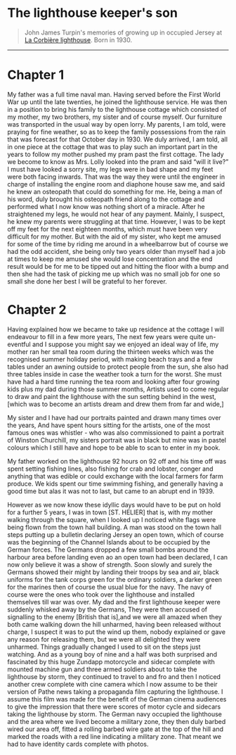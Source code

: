 # The lighthouse keeper's son

> John James Turpin's memories of growing up in occupied Jersey at [La Corbière
> lighthouse](https://en.wikipedia.org/wiki/La_Corbi%C3%A8re). Born in 1930.

---

# Chapter 1

My father was a full time naval man. Having served before the First World War
up until the late twenties, he joined the lighthouse service. He was then in a
position to bring his family to the lighthouse cottage which consisted of my
mother, my two brothers, my sister and of course myself. Our furniture was
transported in the usual way by open lorry. My parents, I am told, were praying
for fine weather, so as to keep the family possessions from the rain that was
forecast for that October day in 1930. We duly arrived, I am told, all in one
piece at the cottage that was to play such an important part in the years to
follow my mother pushed my pram past the first cottage. The lady we become to
know as Mrs. Lolly looked into the pram and said “will it live?” I must have
looked a sorry site, my legs were in bad shape and my feet were both facing
inwards. That was the way they were until the engineer in charge of installing
the engine room and diaphone house saw me, and said he knew an osteopath that
could do something for me. He, being a man of his word, duly brought his
osteopath friend along to the cottage and performed what I now know was nothing
short of a miracle. After he straightened my legs, he would not hear of any
payment. Mainly, I suspect, he knew my parents were struggling at that time.
However, I was to be kept off my feet for the next eighteen months, which must
have been very difficult for my mother. But with the aid of my sister, who kept
me amused for some of the time by riding me around in a wheelbarrow but of
course we had the odd accident, she being only two years older than myself had
a job at times to keep me amused she would lose concentration and the end
result would be for me to be tipped out and hitting the floor with a bump and
then she had the task of picking me up which was no small job for one so small
she done her best I will be grateful to her forever.

# Chapter 2

Having explained how we became to take up residence at the cottage I will
endeavour to fill in a few more years, The next few years were quite
un-eventful and I suppose you might say we enjoyed an ideal way of life, my
mother ran her small tea room during the thirteen weeks which was the
recognised summer holiday period, with making beach trays and a few tables
under an awning outside to protect people from the sun, she also had three
tables inside in case the weather took a turn for the worst. She must have had
a hard time running the tea room and looking after four growing kids plus my
dad during those summer months, Artists used to come regular to draw and paint
the lighthouse with the sun setting behind in the west, [which was to become an
artists dream and drew them from far and wide,]

My sister and I have had our portraits painted and drawn many times over the
years, And have spent hours sitting for the artists, one of the most famous
ones was whistler - who was also commissioned to paint a portrait of Winston
Churchill, my sisters portrait was in black but mine was in pastel colours
which I still have and hope to be able to scan to enter in my book.

My father worked on the lighthouse 92 hours on 92 off and his time off was
spent setting fishing lines, also fishing for crab and lobster, conger and
anything that was edible or could exchange with the local farmers for farm
produce. We kids spent our time swimming fishing, and generally having a good
time but alas it was not to last, but came to an abrupt end in 1939.

However as we now know these idyllic days would have to be put on hold for a
further 5 years, I was in town [ST. HELIER] that is, with my mother walking
through the square, when I looked up I noticed white flags were being flown
from the town hall building. A man was stood on the town hall steps putting up
a bulletin declaring Jersey an open town, which of course was the beginning of
the Channel Islands about to be occupied by the German forces. The Germans
dropped a few small bombs around the harbour area before landing even ao an
open town had been declared, I can now only believe it was a show of strength.
Soon slowly and surely the Germans showed their might by landing their troops
by sea and air, black uniforms for the tank corps green for the ordinary
soldiers, a darker green for the marines then of course the usual blue for the
navy. The navy of course were the ones who took over the lighthouse and
installed themselves till war was over. My dad and the first lighthouse keeper
were suddenly whisked away by the Germans, They were then accused of signalling
to the enemy [British that is],and we were all amazed when they both came
walking down the hill unharmed, having been released without charge, I suspect
it was to put the wind up them, nobody explained or gave any reason for
releasing them, but we were all delighted they were unharmed. Things gradually
changed I used to sit on the steps just watching. And as a young boy of nine
and a half was both surprised and fascinated by this huge Zundapp motorcycle
and sidecar complete with mounted machine gun and three armed soldiers about to
take the lighthouse by storm, they continued to travel to and fro and then I
noticed another crew complete with cine camera which I now assume to be their
version of Pathe news taking a propaganda film capturing the lighthouse. I
assume this film was made for the benefit of the German cinema audiences to
give the impression that there were scores of motor cycle and sidecars taking
the lighthouse by storm. The German navy occupied the lighthouse and the area
where we lived become a military zone, they then duly barbed wired our area
off, fitted a rolling barbed wire gate at the top of the hill and marked the
roads with a red line indicating a military zone. That meant we had to have
identity cards complete with photos.
